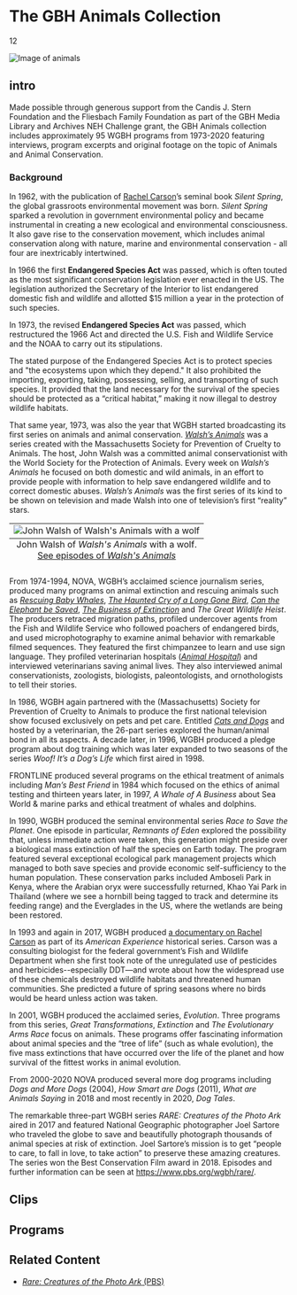 # The GBH Animals Collection

12

![]( https://s3.amazonaws.com/openvault.wgbh.org/special_collections/animals/animals.jpg "Image of animals")

## intro

Made possible through generous support from the Candis J. Stern Foundation and the Fliesbach Family Foundation as part of the GBH Media Library and Archives NEH Challenge grant, the GBH Animals collection includes approximately 95 WGBH programs from 1973-2020 featuring interviews, program excerpts and original footage on the topic of Animals and Animal Conservation.

### Background

In 1962, with the publication of [Rachel Carson](/catalog?f%5Baccess%5D%5B%5D=Available+Online&id=animals&q=%22rachel+carson%22&tab=programs)’s seminal book _Silent Spring_, the global grassroots environmental movement was born.  _Silent Spring_ sparked a revolution in government environmental policy and became instrumental in creating a new ecological and environmental consciousness.  It also gave rise to the conservation movement, which includes animal conservation along with nature, marine and environmental conservation - all four are inextricably intertwined.

In 1966 the first **Endangered Species Act** was passed, which is often touted as the most significant conservation legislation ever enacted in the US.  The legislation authorized the Secretary of the Interior to list endangered domestic fish and wildlife and allotted $15 million a year in the protection of such species.

In 1973, the revised **Endangered Species Act** was passed, which restructured the 1966 Act and directed the U.S. Fish and Wildlife Service and the NOAA to carry out its stipulations.

The stated purpose of the Endangered Species Act is to protect species and "the ecosystems upon which they depend." It also prohibited the importing, exporting, taking, possessing, selling, and transporting of such species. It provided that the land necessary for the survival of the species should be protected as a “critical habitat,” making it now illegal to destroy wildlife habitats.  

That same year, 1973, was also the year that WGBH started broadcasting its first series on animals and animal conservation. [_Walsh’s Animals_](/catalog?f%5Baccess%5D%5B%5D=Available+Online&id=animals&tab=programs&q=%22walsh%27s+animals%22) was a series created with the Massachusetts Society for Prevention of Cruelty to Animals.  The host, John Walsh was a committed animal conservationist with the World Society for the Protection of Animals.  Every week on _Walsh’s Animals_ he focused on both domestic and wild animals, in an effort to provide people with information to help save endangered wildlife and to correct domestic abuses.  _Walsh’s Animals_ was the first series of its kind to be shown on television and made Walsh into one of television’s first “reality” stars. 

<table class="exhibit-image">
  <tr>
    <td>
      <img src="https://s3.amazonaws.com/openvault.wgbh.org/special_collections/animals/Walsh_and_wolf_2.jpeg" class="big-image" alt="John Walsh of Walsh's Animals with a wolf"/>
      <caption align="bottom" class="exhibit-caption">John Walsh of <em>Walsh's Animals</em> with a wolf. <a style="display: block;" href="/catalog?f%5Baccess%5D%5B%5D=All+Records&q=%22walsh%27s+animals%22" target="_blank">See episodes of <em>Walsh's Animals</em></a></caption>
    </td>
  </tr>
</table>
 
From 1974-1994, NOVA, WGBH’s acclaimed science journalism series, produced many programs on animal extinction and rescuing animals such as [_Rescuing Baby Whales_](/catalog/V_19EC1D1C90744A688F4A2F7F99E92B71), [_The Haunted Cry of a Long Gone Bird_](/catalog/V_F5B3BCBBB402461E903CEC1F726E3F5F), [_Can the Elephant be Saved_](/catalog/V_3C409107D5134054AD80FF9E38C94651), [_The Business of Extinction_](/catalog/V_4FC6FBF7FE694E36A2CAC2686653336C) and _The Great Wildlife Heist_.  The producers retraced migration paths, profiled undercover agents from the Fish and Wildlife Service who followed poachers of endangered birds, and used microphotography to examine animal behavior with remarkable filmed sequences. They featured the first chimpanzee to learn and use sign language. They profiled veterinarian hospitals ([_Animal Hospital_](/catalog/V_3C19B76C24004109B7DCAF89C273D6D5)) and interviewed veterinarians saving animal lives.  They also interviewed animal conservationists, zoologists, biologists, paleontologists, and ornothologists to tell their stories. 
 
In 1986, WGBH again partnered with the (Massachusetts) Society for Prevention of Cruelty to Animals to produce the first national television show focused exclusively on pets and pet care.  Entitled [_Cats and Dogs_](/catalog?f%5Baccess%5D%5B%5D=Available+Online&f%5Bseries_title%5D%5B%5D=Cats+and+Dogs) and hosted by a veterinarian, the 26-part series explored the human/animal bond in all its aspects.  A decade later, in 1996, WGBH produced a pledge program about dog training which was later expanded to two seasons of the series _Woof! It’s a Dog’s Life_ which first aired in 1998.

FRONTLINE produced several programs on the ethical treatment of animals including _Man’s Best Friend_ in 1984 which focused on the ethics of animal testing and thirteen years later, in 1997,  _A Whale of A Business_ about Sea World & marine parks and ethical treatment of whales and dolphins.

In 1990, WGBH produced the seminal environmental series _Race to Save the Planet_.  One episode in particular, _Remnants of Eden_ explored the possibility that, unless immediate action were taken, this generation might preside over a biological mass extinction of half the species on Earth today.  The program featured several exceptional ecological park management projects which managed to both save species and provide economic self-sufficiency to the human population.  These conservation parks included Amboseli Park in Kenya, where the Arabian oryx were successfully returned, Khao Yai Park in Thailand (where we see a hornbill being tagged to track and determine its feeding range) and the Everglades in the US, where the wetlands are being been restored.  

In 1993 and again in 2017, WGBH produced [a documentary on Rachel Carson](https://www.pbs.org/wgbh/americanexperience/films/rachel-carson/) as part of its _American Experience_ historical series.  Carson was a consulting biologist for the federal government’s Fish and Wildlife Department when she first took note of the unregulated use of pesticides and herbicides--especially DDT—and wrote about how the widespread use of these chemicals destroyed wildlife habitats and threatened human communities.   She predicted a future of spring seasons where no birds would be heard unless action was taken.   

In 2001, WGBH produced the acclaimed series, _Evolution_.  Three programs from this series, _Great Transformations_, _Extinction_ and _The Evolutionary Arms Race_ focus on animals.   These programs offer fascinating information about animal species and the “tree of life” (such as whale evolution), the five mass extinctions that have occurred over the life of the planet and how survival of the fittest works in animal evolution.  

From 2000-2020 NOVA produced several more dog programs including _Dogs and More Dogs_ (2004), _How Smart are Dogs_ (2011), _What are Animals Saying_ in 2018 and most recently in 2020, _Dog Tales_.

The remarkable three-part WGBH series _RARE: Creatures of the Photo Ark_ aired in 2017 and featured National Geographic photographer Joel Sartore who traveled the globe to save and beautifully photograph thousands of animal species at risk of extinction. Joel Sartore’s mission is to get “people to care, to fall in love, to take action” to preserve these amazing creatures.  The series won the Best Conservation Film award in 2018.  Episodes and further information can be seen at https://www.pbs.org/wgbh/rare/.

## Clips

[](http://localhost:3000/catalog?f[special_collection_tags][]=animals_clip)

## Programs

[](http://localhost:3000/catalog?f[special_collection_tags][]=animals_program)

## Related Content


- [*Rare: Creatures of the Photo Ark* (PBS)](https://www.pbs.org/show/rare/)
